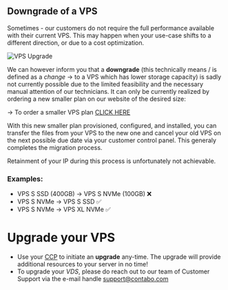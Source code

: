 ## Downgrade of a VPS

Sometimes - our customers do not require the full performance available with their current VPS. This may happen when your use-case shifts to a different direction, or due to a cost optimization.

![VPS Upgrade](https://user-images.githubusercontent.com/97171326/165225853-8b23b0aa-44e7-4ffc-8471-0d8777f577a3.png)

We can however inform you that a **downgrade** (this technically means / is defined as a _change_ → to a VPS which has lower storage capacity) is sadly not currently possible due to the limited feasibility and the necessary manual attention of our technicians. It can only be currently realized by ordering a new smaller plan on our website of the desired size:

-> To order a smaller VPS plan [CLICK HERE](https://contabo.com/?show=vps)

With this new smaller plan provisioned, configured, and installed, you can transfer the files from your VPS to the new
one and cancel your old  VPS on the next possible due date via your customer control
panel. This generaly completes the migration process.

Retainment of your IP during this process is unfortunately not achievable.

### Examples:
+ VPS S SSD (400GB) → VPS S NVMe (100GB) ❌
+ VPS S NVMe → VPS S SSD ✅
+ VPS S NVMe → VPS XL NVMe ✅


# Upgrade your VPS
+ Use your [CCP](https://my.contabo.com/vps) to initiate an **upgrade** any-time. The upgrade will provide additional resources to your server in no time! 
+ To upgrade your _VDS_, please do reach out to our team of Customer Support via the e-mail handle support@contabo.com
